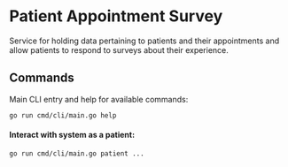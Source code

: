 # Patient Appointment Survey

Service for holding data pertaining to patients and their appointments 
and allow patients to respond to surveys about their experience.

## Commands

Main CLI entry and help for available commands:
```shell
go run cmd/cli/main.go help
```

#### Interact with system as a patient:
```shell
go run cmd/cli/main.go patient ...
```
